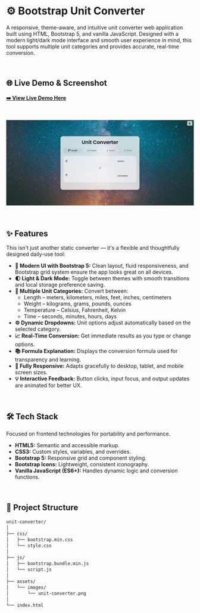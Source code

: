 # ⚙️ Bootstrap Unit Converter

A responsive, theme-aware, and intuitive unit converter web application built using HTML, Bootstrap 5, and vanilla JavaScript. Designed with a modern light/dark mode interface and smooth user experience in mind, this tool supports multiple unit categories and provides accurate, real-time conversion.

<br>

## 🌐 Live Demo & Screenshot

**[➡️ View Live Demo Here](https://unit-converter-bro.vercel.app/)**

<br>

![Project Screenshot](/res/image/image.png)

<br>

## ✨ Features

This isn't just another static converter — it's a flexible and thoughtfully designed daily-use tool:

*   **🎨 Modern UI with Bootstrap 5:** Clean layout, fluid responsiveness, and Bootstrap grid system ensure the app looks great on all devices.
*   **🌓 Light & Dark Mode:** Toggle between themes with smooth transitions and local storage preference saving.
*   **🔄 Multiple Unit Categories:** Convert between:
    *   Length – meters, kilometers, miles, feet, inches, centimeters
    *   Weight – kilograms, grams, pounds, ounces
    *   Temperature – Celsius, Fahrenheit, Kelvin
    *   Time – seconds, minutes, hours, days
*   **⚙️ Dynamic Dropdowns:** Unit options adjust automatically based on the selected category.
*   **📈 Real-Time Conversion:** Get immediate results as you type or change options.
*   **📚 Formula Explanation:** Displays the conversion formula used for transparency and learning.
*   **📱 Fully Responsive:** Adapts gracefully to desktop, tablet, and mobile screen sizes.
*   **💡 Interactive Feedback:** Button clicks, input focus, and output updates are animated for better UX.

<br>

## 🛠️ Tech Stack

Focused on frontend technologies for portability and performance.

*   **HTML5:** Semantic and accessible markup.
*   **CSS3:** Custom styles, variables, and overrides.
*   **Bootstrap 5:** Responsive grid and component styling.
*   **Bootstrap Icons:** Lightweight, consistent iconography.
*   **Vanilla JavaScript (ES6+):** Handles dynamic logic and conversion functions.

<br>

## 📂 Project Structure

```plaintext
unit-converter/
│
├── css/
│   ├── bootstrap.min.css
│   └── style.css
│
├── js/
│   ├── bootstrap.bundle.min.js
│   └── script.js
│
├── assets/
│   └── images/
│       └── unit-converter.png
│
└── index.html
